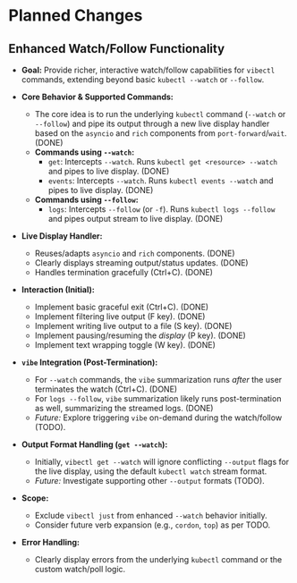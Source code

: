 # Planned Changes

## Enhanced Watch/Follow Functionality

- **Goal:** Provide richer, interactive watch/follow capabilities for `vibectl` commands, extending beyond basic `kubectl --watch` or `--follow`.

- **Core Behavior & Supported Commands:**
    - The core idea is to run the underlying `kubectl` command (`--watch` or `--follow`) and pipe its output through a new live display handler based on the `asyncio` and `rich` components from `port-forward`/`wait`. (DONE)
    - **Commands using `--watch`:**
        - `get`: Intercepts `--watch`. Runs `kubectl get <resource> --watch` and pipes to live display. (DONE)
        - `events`: Intercepts `--watch`. Runs `kubectl events --watch` and pipes to live display. (DONE)
    - **Commands using `--follow`:**
        - `logs`: Intercepts `--follow` (or `-f`). Runs `kubectl logs --follow` and pipes output stream to live display. (DONE)

- **Live Display Handler:**
    - Reuses/adapts `asyncio` and `rich` components. (DONE)
    - Clearly displays streaming output/status updates. (DONE)
    - Handles termination gracefully (Ctrl+C). (DONE)

- **Interaction (Initial):**
    - Implement basic graceful exit (Ctrl+C). (DONE)
    - Implement filtering live output (F key). (DONE)
    - Implement writing live output to a file (S key). (DONE)
    - Implement pausing/resuming the *display* (P key). (DONE)
    - Implement text wrapping toggle (W key). (DONE)

- **`vibe` Integration (Post-Termination):**
    - For `--watch` commands, the `vibe` summarization runs *after* the user terminates the watch (Ctrl+C). (DONE)
    - For `logs --follow`, `vibe` summarization likely runs post-termination as well, summarizing the streamed logs. (DONE)
    - *Future:* Explore triggering `vibe` on-demand during the watch/follow (TODO).

- **Output Format Handling (`get --watch`):**
    - Initially, `vibectl get --watch` will ignore conflicting `--output` flags for the live display, using the default `kubectl watch` stream format.
    - *Future:* Investigate supporting other `--output` formats (TODO).

- **Scope:**
    - Exclude `vibectl just` from enhanced `--watch` behavior initially.
    - Consider future verb expansion (e.g., `cordon`, `top`) as per TODO.

- **Error Handling:**
    - Clearly display errors from the underlying `kubectl` command or the custom watch/poll logic.
